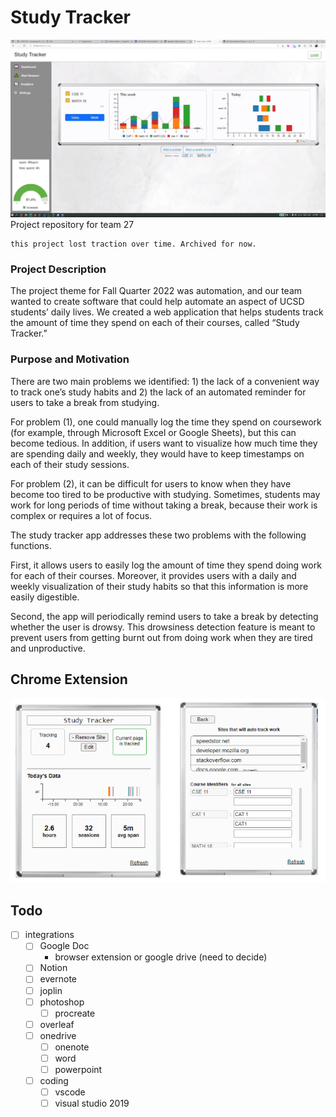 # Study Tracker
![](screenshot.png)  
Project repository for team 27
```
this project lost traction over time. Archived for now.
```

### Project Description
The project theme for Fall Quarter 2022 was automation, and our team wanted to create software that could help automate an aspect of UCSD students’ daily lives. We created a web application that helps students track the amount of time they spend on each of their courses, called “Study Tracker.”

### Purpose and Motivation
There are two main problems we identified: 1) the lack of a convenient way to track one’s study habits and 2) the lack of an automated reminder for users to take a break from studying. 

For problem (1), one could manually log the time they spend on coursework (for example, through Microsoft Excel or Google Sheets), but this can become tedious. In addition, if users want to visualize how much time they are spending daily and weekly, they would have to keep timestamps on each of their study sessions.

For problem (2), it can be difficult for users to know when they have become too tired to be productive with studying. Sometimes, students may work for long periods of time without taking a break, because their work is complex or requires a lot of focus. 

The study tracker app addresses these two problems with the following functions. 

First, it allows users to easily log the amount of time they spend doing work for each of their courses. Moreover, it provides users with a daily and weekly visualization of their study habits so that this information is more easily digestible.

Second, the app will periodically remind users to take a break by detecting whether the user is drowsy. This drowsiness detection feature is meant to prevent users from getting burnt out from doing work when they are tired and unproductive.


## Chrome Extension
![](browser-extensions/screenshot.png)  

## Todo
- [ ] integrations
  - [ ] Google Doc
    - browser extension or google drive (need to decide)
  - [ ] Notion
  - [ ] evernote
  - [ ] joplin
  - [ ] photoshop
    - [ ] procreate
  - [ ] overleaf
  - [ ] onedrive
    - [ ] onenote
    - [ ] word
    - [ ] powerpoint
  - [ ] coding
    - [ ] vscode
    - [ ] visual studio 2019
